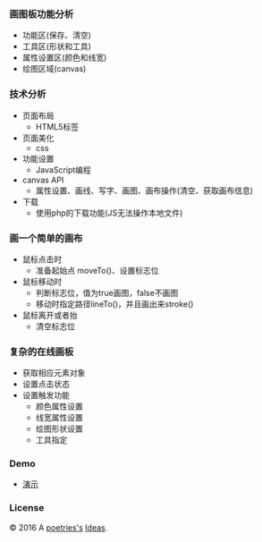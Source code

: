### 画图板功能分析

- 功能区(保存、清空)
- 工具区(形状和工具)
- 属性设置区(颜色和线宽)
- 绘图区域(canvas)

### 技术分析

- 页面布局
  - HTML5标签
- 页面美化
  - css
- 功能设置  
  - JavaScript编程
- canvas API
  - 属性设置、画线、写字、画图、画布操作(清空、获取画布信息)
- 下载
  - 使用php的下载功能(JS无法操作本地文件)

### 画一个简单的画布

- 鼠标点击时
  - 准备起始点 moveTo()、设置标志位
- 鼠标移动时
  - 判断标志位，值为true画图，false不画图
  - 移动时指定路径lineTo()，并且画出来stroke()
- 鼠标离开或者抬
  - 清空标志位

### 复杂的在线画板

- 获取相应元素对象
- 设置点击状态
- 设置触发功能
  - 颜色属性设置
  - 线宽属性设置
  - 绘图形状设置
  - 工具指定

### Demo

- [演示](blog.poetries.top/drawing-board)

### License

© 2016 A [poetries's](http://blog.poetries.top) [Ideas](https://github.com/poetries/ideas).